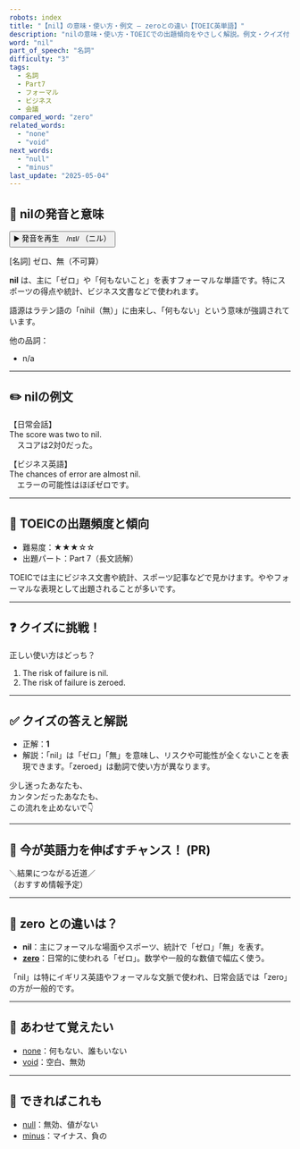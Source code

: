 ```yaml
---
robots: index
title: "【nil】の意味・使い方・例文 ― zeroとの違い【TOEIC英単語】"
description: "nilの意味・使い方・TOEICでの出題傾向をやさしく解説。例文・クイズ付きでzeroとの違いもわかりやすく学べます。"
word: "nil"
part_of_speech: "名詞"
difficulty: "3"
tags:
  - 名詞
  - Part7
  - フォーマル
  - ビジネス
  - 会議
compared_word: "zero"
related_words:
  - "none"
  - "void"
next_words:
  - "null"
  - "minus"
last_update: "2025-05-04"
---
```


## 🔰 nilの発音と意味

<button class="play-audio" onclick="playTTS('nil')">
  <span class="play-audio-main">
    ▶️ 発音を再生　/nɪl/
  </span>
  <span class="play-audio-sub">
    （ニル）
  </span>
</button>

[名詞] ゼロ、無（不可算）

**nil** は、主に「ゼロ」や「何もないこと」を表すフォーマルな単語です。特にスポーツの得点や統計、ビジネス文書などで使われます。

語源はラテン語の「nihil（無）」に由来し、「何もない」という意味が強調されています。

他の品詞：  
- n/a

---

## ✏️ nilの例文

【日常会話】  
The score was two to nil.  
　スコアは2対0だった。

【ビジネス英語】  
The chances of error are almost nil.  
　エラーの可能性はほぼゼロです。

---

## 🎯 TOEICの出題頻度と傾向

- 難易度：★★★☆☆
- 出題パート：Part 7（長文読解）

TOEICでは主にビジネス文書や統計、スポーツ記事などで見かけます。ややフォーマルな表現として出題されることが多いです。

---

## ❓ クイズに挑戦！

正しい使い方はどっち？

1. The risk of failure is nil.  
2. The risk of failure is zeroed.

---

## ✅ クイズの答えと解説

- 正解：**1**
- 解説：「nil」は「ゼロ」「無」を意味し、リスクや可能性が全くないことを表現できます。「zeroed」は動詞で使い方が異なります。

少し迷ったあなたも、  
カンタンだったあなたも、  
この流れを止めないで👇️

---

## 🚀 今が英語力を伸ばすチャンス！ (PR)

<div class="info-center">
＼結果につながる近道／<br>  
（おすすめ情報予定）
</div>

---

## 🤔  zero との違いは？

- **nil**：主にフォーマルな場面やスポーツ、統計で「ゼロ」「無」を表す。
- **[zero](/word/zero/)**：日常的に使われる「ゼロ」。数学や一般的な数値で幅広く使う。

「nil」は特にイギリス英語やフォーマルな文脈で使われ、日常会話では「zero」の方が一般的です。

---

## 🧩 あわせて覚えたい

- [none](/word/none/)：何もない、誰もいない
- [void](/word/void/)：空白、無効

---

## 📖 できればこれも

- [null](/word/null/)：無効、値がない
- [minus](/word/minus/)：マイナス、負の

<!-- cvid: aid36_bid32 -->
